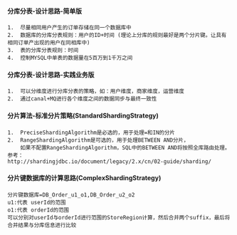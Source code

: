 #### 分库分表-设计思路-简单版
```
1.  尽量相同用户产生的订单存储在同一个数据库中  
2.  数据库的分库分表规则：用户的ID+时间 (理论上分库的规则最好是两个分片键。让具有相同订单产出现的用户在同相库中)
3.  表的分库分表规则：时间
4.  控制MYSQL中单表的数据量在5百万到1千万之间
```
#### 分库分表-设计思路-实践业务版
```
1.  可以分维度进行分库分表的策略，如：用户维度，商家维度，运营维度
2.  通过canal+MQ进行各个维度之间的数据同步与最终一致性
```
#### 分片算法-标准分片策略(StandardShardingStrategy)
```
1.  PreciseShardingAlgorithm是必选的，用于处理=和IN的分片
2.  RangeShardingAlgorithm是可选的，用于处理BETWEEN AND分片，
    如果不配置RangeShardingAlgorithm，SQL中的BETWEEN AND将按照全库路由处理。
参考：
http://shardingjdbc.io/document/legacy/2.x/cn/02-guide/sharding/
```
#### 分片键数据库的计算思路(ComplexShardingStrategy)
```
分片键数据库=DB_Order_u1_o1,DB_Order_u2_o2
u1:代表 userId的范围
o1:代表 orderId的范围
可以分别对userId与orderId进行范围的StoreRegion计算，然后合并两个suffix，最后将合并结果与分库信息进行比较
```